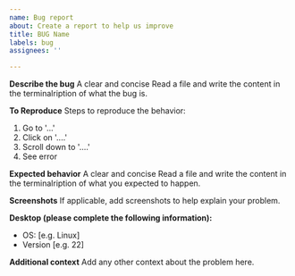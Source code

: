 ```yaml
---
name: Bug report
about: Create a report to help us improve
title: BUG Name
labels: bug
assignees: ''

---
```


**Describe the bug**
A clear and concise Read a file and write the content in the terminalription of what the bug is.

**To Reproduce**
Steps to reproduce the behavior:
1. Go to '...'
2. Click on '....'
3. Scroll down to '....'
4. See error

**Expected behavior**
A clear and concise Read a file and write the content in the terminalription of what you expected to happen.

**Screenshots**
If applicable, add screenshots to help explain your problem.

**Desktop (please complete the following information):**
 - OS: [e.g. Linux]
 - Version [e.g. 22]

**Additional context**
Add any other context about the problem here.
